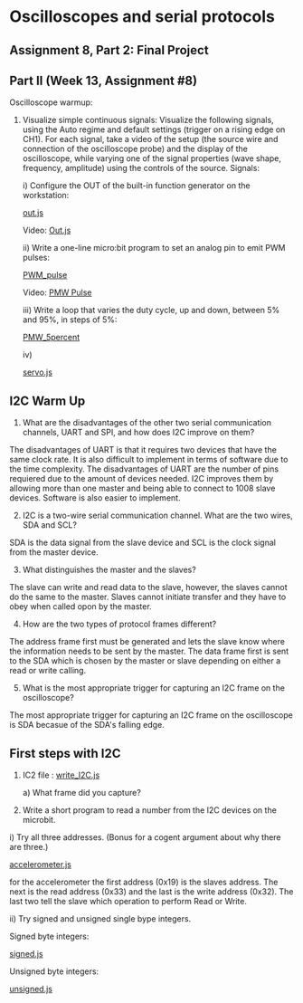 # Oscilloscopes and serial protocols

## Assignment 8, Part 2: Final Project

## Part II (Week 13, Assignment #8)


Oscilloscope warmup:

1) Visualize simple continuous signals:
Visualize the following signals, using the Auto regime and default settings (trigger on a rising edge on CH1). For each signal, take a video of the setup (the source wire and connection of the oscilloscope probe) and the display of the oscilloscope, while varying one of the signal properties (wave shape, frequency, amplitude) using the controls of the source. Signals:
  
  
    i) Configure the OUT of the built-in function generator on the workstation:
        
   [out.js](out.js)
   
   Video: [Out.js](https://imgur.com/a/jv0HTJi)
    
    ii) Write a one-line micro:bit program to set an analog pin to emit PWM pulses:
    
   [PWM_pulse](PWM_pulse.js)
   
   Video: [PMW Pulse](https://i.imgur.com/xmTZrMv.mp4)
    
    iii) Write a loop that varies the duty cycle, up and down, between 5% and 95%, in steps of 5%:
    
   [PMW_5percent](PMW_5percent.js)
   
   iv) 
   
   [servo.js](servo.js)
        
    
## I2C Warm Up

  1. What are the disadvantages of the other two serial communication channels, UART and SPI, and how does I2C improve on         them?
    
The disadvantages of UART is that it requires two devices that have the same clock rate.  It is also difficult to     implement in terms of software due to the time complexity. The disadvantages of UART are the number of pins requiered due to  the amount of devices needed. I2C improves them by allowing more than one master and being able to connect to 1008 slave devices. Software is also easier to implement.

2. I2C is a two-wire serial communication channel. What are the two wires, SDA and SCL?

SDA is the data signal from the slave device and SCL is the clock signal from the master device.

3. What distinguishes the master and the slaves?

The slave can write and read data to the slave, however, the slaves cannot do the same to the master.  Slaves cannot initiate transfer and they have to obey when called opon by the master.

4. How are the two types of protocol frames different?

The address frame first must be generated and lets the slave know where the information needs to be sent by the master.  The data frame first is sent to the SDA which is chosen by the master or slave depending on either a read or write calling.

5. What is the most appropriate trigger for capturing an I2C frame on the oscilloscope?

The most appropriate trigger for capturing an I2C frame on the oscilloscope is SDA becasue of the SDA's falling edge.

## First steps with I2C

1. IC2 file : [write_I2C.js](write_I2C.js)
  
    a) What frame did you capture?
      
     

2. Write a short program to read a number from the I2C devices on the microbit.

  i)  Try all three addresses. (Bonus for a cogent argument about why there are three.)
 
 [accelerometer.js](accelerometer.js)

  for the accelerometer the first address (0x19) is the slaves address. The next is the read address (0x33) and the last is         the write address (0x32). The last two tell the slave which operation to perform Read or Write.
  
 
  ii) Try signed and unsigned single bype integers.
  
  Signed byte integers:
  
  [signed.js](signed.js)
  
  
  Unsigned byte integers:
  
  [unsigned.js](unsigned.js)
  









